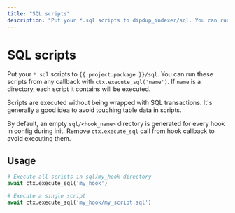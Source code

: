 ```yaml
---
title: "SQL scripts"
description: "Put your *.sql scripts to dipdup_indexer/sql. You can run these scripts from any callback with ctx.execute_sql('name'). If name is a directory, each script it contains will be executed."
---
```


# SQL scripts

Put your `*.sql` scripts to `{{ project.package }}/sql`. You can run these scripts from any callback with `ctx.execute_sql('name')`. If `name` is a directory, each script it contains will be executed.

Scripts are executed without being wrapped with SQL transactions. It's generally a good idea to avoid touching table data in scripts.

By default, an empty `sql/<hook_name>` directory is generated for every hook in config during init. Remove `ctx.execute_sql` call from hook callback to avoid executing them.

## Usage

```python
# Execute all scripts in sql/my_hook directory
await ctx.execute_sql('my_hook')

# Execute a single script
await ctx.execute_sql('my_hook/my_script.sql')
```